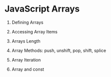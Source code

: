 # JavaScript Arrays

1. Defining Arrays

2. Accessing Array Items

3. Arrays Length

4. Array Methods:
  push, unshift, pop, shift, splice

5. Array Iteration

6. Array and const
